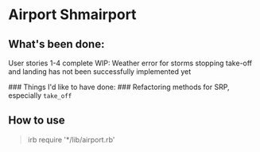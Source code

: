 # Airport Shmairport #

## What's been done: ##
User stories 1-4 complete
WIP: Weather error for storms stopping take-off and landing has not been
successfully implemented yet

### Things I'd like to have done: ###
Refactoring methods for SRP, especially `take_off`


## How to use ##

> irb
> require '*/lib/airport.rb'
